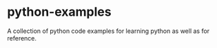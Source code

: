 # python-examples
A collection of python code examples for learning python as well as for reference.